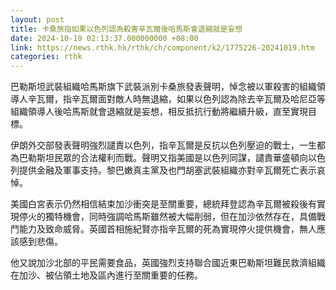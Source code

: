 ```yaml
---
layout: post
title: 卡桑旅指如果以色列認為殺害辛瓦爾後哈馬斯會退縮就是妄想
date: 2024-10-19 02:13:37.000000000 +08:00
link: https://news.rthk.hk/rthk/ch/component/k2/1775226-20241019.htm
categories: rthk
---
```


巴勒斯坦武裝組織哈馬斯旗下武裝派別卡桑旅發表聲明，悼念被以軍殺害的組織領導人辛瓦爾，指辛瓦爾面對敵人時無退縮，如果以色列認為除去辛瓦爾及哈尼亞等組織領導人後哈馬斯就會退縮就是妄想，相反抵抗行動將繼續升級，直至實現目標。

伊朗外交部發表聲明強烈譴責以色列，指辛瓦爾是反抗以色列壓迫的戰士，一生都為巴勒斯坦民眾的合法權利而戰。聲明又指美國是以色列同謀，譴責華盛頓向以色列提供金融及軍事支持。黎巴嫩真主黨及也門胡塞武裝組織亦對辛瓦爾死亡表示哀悼。

美國白宮表示仍然相信結束加沙衝突是至關重要，總統拜登認為辛瓦爾被殺後有實現停火的獨特機會，同時強調哈馬斯雖然被大幅削弱，但在加沙依然存在，具備戰鬥能力及致命威脅。英國首相施紀賢亦指辛瓦爾的死為實現停火提供機會，無人應該感到悲傷。

他又說加沙北部的平民需要食品，英國強烈支持聯合國近東巴勒斯坦難民救濟組織在加沙、被佔領土地及區內進行至關重要的任務。
